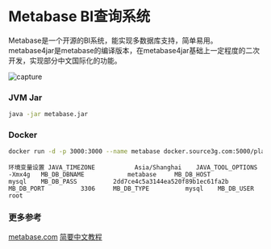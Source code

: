 # Metabase BI查询系统

Metabase是一个开源的BI系统，能实现多数据库支持，简单易用。
metabase4jar是metabase的编译版本，在metabase4jar基础上一定程度的二次开发，实现部分中文国际化的功能。


![capture](http://gitlab.source3g.com:10080/platform/metabase4jar/raw/master/metabse4jar.png)

### JVM Jar
```sh
java -jar metabase.jar
```

### Docker

```sh
docker run -d -p 3000:3000 --name metabase docker.source3g.com:5000/platform/metabase4jar:master 
```
`环境变量设置
JAVA_TIMEZONE			Asia/Shanghai	
JAVA_TOOL_OPTIONS	-Xmx4g	
MB_DB_DBNAME			metabase	
MB_DB_HOST			mysql	
MB_DB_PASS			2dd7ce4c5a3144ea520f89b1ec61fa2b
MB_DB_PORT			3306	
MB_DB_TYPE			mysql	
MB_DB_USER			root`

### 更多参考
[metabase.com](http://www.metabase.com)
[简要中文教程](http://gitlab.source3g.com:10080/platform/metabase4jar/blob/master/Tutorial/metabase-Tutorial.zip)